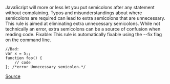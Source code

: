 JavaScript will more or less let you put semicolons after any statement without complaining. Typos and misunderstandings about where semicolons are required can lead to extra semicolons that are unnecessary. This rule is aimed at eliminating extra unnecessary semicolons. While not technically an error, extra semicolons can be a source of confusion when reading code.
Fixable: This rule is automatically fixable using the --fix flag on the command line.

```
//Bad:
var x = 5;; 
function foo() {
	// code
}; /*error Unnecessary semicolon.*/

```

[Source](http://eslint.org/docs/rules/no-extra-semi)
